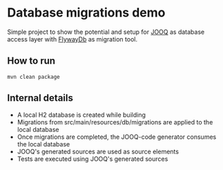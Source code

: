# Database migrations demo	

Simple project to show the potential and setup for [JOOQ](https://www.jooq.org/) as database access layer with
[FlywayDb](https://flywaydb.org/) as migration tool.

## How to run

```
mvn clean package
```

## Internal details

  -  A local H2 database is created while building
  -  Migrations from src/main/resources/db/migrations are applied to the local database
  -  Once migrations are completed, the JOOQ-code generator consumes the local database
  -  JOOQ's generated sources are used as source elements
  -  Tests are executed using JOOQ's generated sources